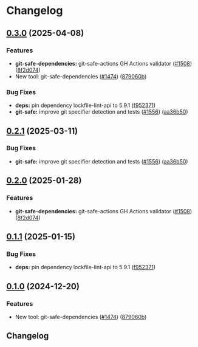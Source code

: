 # Changelog

## [0.3.0](https://github.com/kev-daniell/LavaMoat-ESM/compare/git-safe-dependencies-v0.2.1...git-safe-dependencies-v0.3.0) (2025-04-08)


### Features

* **git-safe-dependencies:** git-safe-actions GH Actions validator ([#1508](https://github.com/kev-daniell/LavaMoat-ESM/issues/1508)) ([8f2d074](https://github.com/kev-daniell/LavaMoat-ESM/commit/8f2d0740ce45fc62b6d0e87b5578f69e98b11480))
* New tool: git-safe-dependencies ([#1474](https://github.com/kev-daniell/LavaMoat-ESM/issues/1474)) ([879060b](https://github.com/kev-daniell/LavaMoat-ESM/commit/879060bc6cd6887e560f8ad0bba31f9f3b02e018))


### Bug Fixes

* **deps:** pin dependency lockfile-lint-api to 5.9.1 ([f952371](https://github.com/kev-daniell/LavaMoat-ESM/commit/f952371cfe802f111f53d50180861c19389ba1b7))
* **git-safe:** improve git specifier detection and tests ([#1556](https://github.com/kev-daniell/LavaMoat-ESM/issues/1556)) ([aa36b50](https://github.com/kev-daniell/LavaMoat-ESM/commit/aa36b507fcdc8eda6326bb243a36ae1b7611e6cd))

## [0.2.1](https://github.com/LavaMoat/LavaMoat/compare/git-safe-dependencies-v0.2.0...git-safe-dependencies-v0.2.1) (2025-03-11)


### Bug Fixes

* **git-safe:** improve git specifier detection and tests ([#1556](https://github.com/LavaMoat/LavaMoat/issues/1556)) ([aa36b50](https://github.com/LavaMoat/LavaMoat/commit/aa36b507fcdc8eda6326bb243a36ae1b7611e6cd))

## [0.2.0](https://github.com/LavaMoat/LavaMoat/compare/git-safe-dependencies-v0.1.1...git-safe-dependencies-v0.2.0) (2025-01-28)


### Features

* **git-safe-dependencies:** git-safe-actions GH Actions validator ([#1508](https://github.com/LavaMoat/LavaMoat/issues/1508)) ([8f2d074](https://github.com/LavaMoat/LavaMoat/commit/8f2d0740ce45fc62b6d0e87b5578f69e98b11480))

## [0.1.1](https://github.com/LavaMoat/LavaMoat/compare/git-safe-dependencies-v0.1.0...git-safe-dependencies-v0.1.1) (2025-01-15)


### Bug Fixes

* **deps:** pin dependency lockfile-lint-api to 5.9.1 ([f952371](https://github.com/LavaMoat/LavaMoat/commit/f952371cfe802f111f53d50180861c19389ba1b7))

## [0.1.0](https://github.com/LavaMoat/LavaMoat/compare/git-safe-dependencies-v0.0.0...git-safe-dependencies-v0.1.0) (2024-12-20)


### Features

* New tool: git-safe-dependencies ([#1474](https://github.com/LavaMoat/LavaMoat/issues/1474)) ([879060b](https://github.com/LavaMoat/LavaMoat/commit/879060bc6cd6887e560f8ad0bba31f9f3b02e018))

## Changelog
